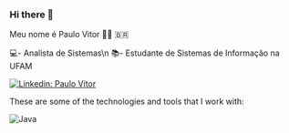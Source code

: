 ### Hi there 👋

Meu nome é Paulo Vitor 👱‍♂️ 🇧🇷

💻- Analista de Sistemas\n
📚- Estudante de Sistemas de Informação na UFAM


[![Linkedin: Paulo Vitor](https://img.shields.io/badge/-Linkedin-blue?style=flat-square&logo=Linkedin&logoColor=white&link=https://www.linkedin.com/in/eupaulovitorpereira/)](https://www.linkedin.com/in/eupaulovitorpereira/)


These are some of the technologies and tools that I work with:

![Java](https://img.shields.io/badge/-Java-007396?style=flat-square&logo=java)
